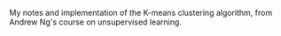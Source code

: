 My notes and implementation of the K-means clustering algorithm, from Andrew Ng's course on unsupervised learning.
